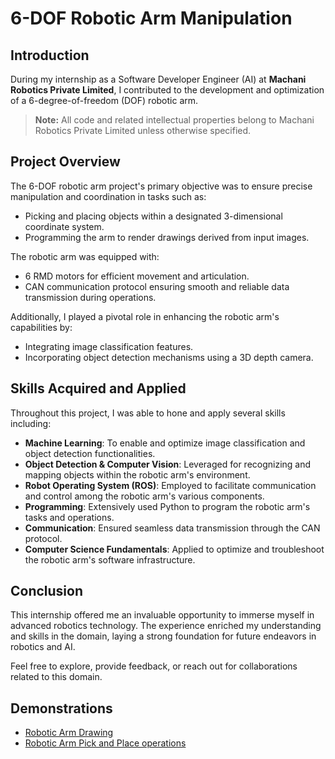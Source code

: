 # 6-DOF Robotic Arm Manipulation

## Introduction

During my internship as a Software Developer Engineer (AI) at **Machani Robotics Private Limited**, I contributed to the development and optimization of a 6-degree-of-freedom (DOF) robotic arm. 

> **Note:** All code and related intellectual properties belong to Machani Robotics Private Limited unless otherwise specified.

## Project Overview

The 6-DOF robotic arm project's primary objective was to ensure precise manipulation and coordination in tasks such as:
- Picking and placing objects within a designated 3-dimensional coordinate system.
- Programming the arm to render drawings derived from input images.

The robotic arm was equipped with:
- 6 RMD motors for efficient movement and articulation.
- CAN communication protocol ensuring smooth and reliable data transmission during operations.

Additionally, I played a pivotal role in enhancing the robotic arm's capabilities by:
- Integrating image classification features.
- Incorporating object detection mechanisms using a 3D depth camera.

## Skills Acquired and Applied

Throughout this project, I was able to hone and apply several skills including:

- **Machine Learning**: To enable and optimize image classification and object detection functionalities.
- **Object Detection & Computer Vision**: Leveraged for recognizing and mapping objects within the robotic arm's environment.
- **Robot Operating System (ROS)**: Employed to facilitate communication and control among the robotic arm's various components.
- **Programming**: Extensively used Python to program the robotic arm's tasks and operations.
- **Communication**: Ensured seamless data transmission through the CAN protocol.
- **Computer Science Fundamentals**: Applied to optimize and troubleshoot the robotic arm's software infrastructure.

## Conclusion

This internship offered me an invaluable opportunity to immerse myself in advanced robotics technology. The experience enriched my understanding and skills in the domain, laying a strong foundation for future endeavors in robotics and AI.

Feel free to explore, provide feedback, or reach out for collaborations related to this domain.

## Demonstrations
- [Robotic Arm Drawing](https://youtu.be/HrcoaC1ECW8)
- [Robotic Arm Pick and Place operations](https://youtu.be/YOEDhvaKvYo)
